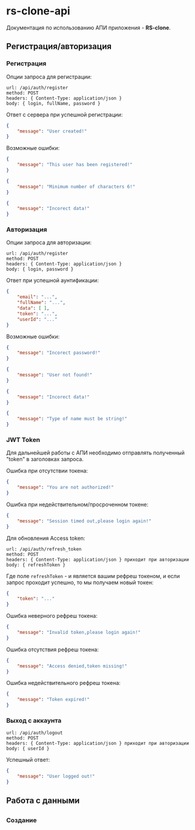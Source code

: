 # rs-clone-api
Документация по использованию АПИ приложения - **RS-clone**.

## Регистрация/авторизация
### Регистрация

Опции запроса для регистрации:
```
url: /api/auth/register
method: POST
headers: { Content-Type: application/json }
body: { login, fullName, password }
```
Ответ с сервера при успешной регистрации:
```json
{
    "message": "User created!"
}
```

Возможные ошибки: <br>
```json
{
    "message": "This user has been registered!"
}
```
```json
{
    "message": "Minimum number of characters 6!"
}
```
```json
{
    "message": "Incorect data!"
}
```

### Авторизация
Опции запроса для авторизации:
```
url: /api/auth/register
method: POST
headers: { Content-Type: application/json }
body: { login, password }
```
Ответ при успешной аунтификации:
```json
{
    "email": "...",
    "fullName": "...",
    "data": [ ],
    "token": "...",
    "userId": "..."
}
```
Возможные ошибки:
```json
{
    "message": "Incorect password!"
}
```
```json
{
    "message": "User not found!"
}
```
```json
{
    "message": "Incorect data!" 
}
```
```json
{
    "message": "Type of name must be string!"
}
```

### JWT Token

Для дальнейшей работы с АПИ необходимо отправлять полученный "token" в заголовках запроса.

Ошибка при отсутствии токена:
```json
{
    "message": "You are not authorized!"
}
```

Ошибка при недействительном/просроченном токене:
```json
{
    "message": "Session timed out,please login again!"
}
```
Для обновления Access token:
```
url: /api/auth/refresh_token
method: POST
headers: { Content-Type: application/json } приходит при авторизации
body: { refreshToken }
```
Где поле `refreshToken` - и является вашим рефреш токеном, и если запрос проходит успешно, то мы получаем новый токен:
```json
{
    "token": "..."
}
```
Ошибка неверного рефреш токена:
```json
{
    "message": "Invalid token,please login again!"
}
```
Ошибка отсутствия рефреш токена:
```json
{
    "message": "Access denied,token missing!"
}
```
Ошибка недействительного рефреш токена:
```json
{
    "message": "Token expired!"
}
```
### Выход с аккаунта
```
url: /api/auth/logout
method: POST
headers: { Content-Type: application/json } приходит при авторизации
body: { userId }
```
Успешный ответ:
```json
{
    "message": "User logged out!"
}
```
## Работа с данными
## 
### Создание 
